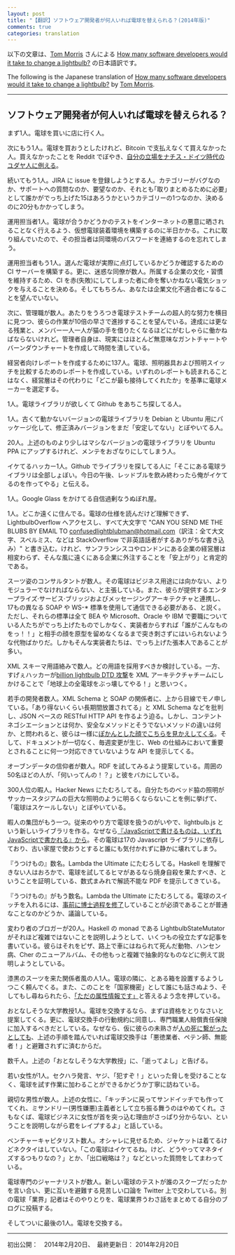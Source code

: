 ```yaml
---
layout: post
title: "【翻訳】ソフトウェア開発者が何人いれば電球を替えられる？(2014年版)"
comments: true
categories: translation
---
```


以下の文章は、[Tom Morris](https://github.com/tommorris) さんによる [How many software developers would it take to change a lightbulb?](http://tommorris.org/posts/8786) の日本語訳です。

The following is the Japanese translation of [How many software developers would it take to change a lightbulb?](http://tommorris.org/posts/8786) by [Tom Morris](https://github.com/tommorris).

--------------------------------------------
<!--original
How many software developers would it take to change a lightbulb?
=================================================================
-->
## ソフトウェア開発者が何人いれば電球を替えられる？

<!--original
One person to go to the shop to buy a lightbulb.
-->
まず1人。電球を買いに店に行く人。

<!--original
Another person who goes and tries to buy a lightbulb but fails because
the shop doesn’t accept Bitcoin. He pops on to Reddit to complain and in
the process [compares his situation to that of the Jews in Nazi
Germany](http://www.reddit.com/r/Bitcoin/comments/1x9pyp/1_simple_reason_why_apple_goes_rotten_%E0%B2%A1_%E0%B2%A1_and_a/).
-->
次にもう1人。電球を買おうとしたけれど、Bitcoin で支払えなくて買えなかった人。買えなかったことを Reddit でぼやき、[自分の立場をナチス・ドイツ時代のユダヤ人に例える](http://www.reddit.com/r/Bitcoin/comments/1x9pyp/1_simple_reason_why_apple_goes_rotten_%E0%B2%A1_%E0%B2%A1_and_a/)。

<!--original
Another person to go on to JIRA and spend twenty minutes deciding
whether it is a bug, a support question, a request or one of fifteen
other categories that someone dreamt up as being necessary for “process
reasons”.
-->
続いてもう1人。JIRA に issue を登録しようとする人。カテゴリーがバグなのか、サポートへの質問なのか、要望なのか、それとも｢取りまとめるために必要｣として誰かがでっち上げた15はあろうかというカテゴリーの1つなのか、決めるのに20分もかかってしまう。

<!--original
An ops person to spend half a day setting up a virtual private light
fitting environment so you can securely test your lightbulb fittings
without having to be exposed to the evils of the Internet. Having set
this up, he’ll forget to give you a password.
-->
運用担当者1人。電球が合うかどうかのテストをインターネットの悪意に晒されることなく行えるよう、仮想電球装着環境を構築するのに半日かかる。これに取り組んでいたので、その担当者は同環境のパスワードを連絡するのを忘れてしまう。

<!--original
Another ops person who sets up a CI server to tell you whether your
lightbulb is actually on. And some zany co-workers who decide to give
you a lethal electric shock if you cause the CI to go red, because
they’ve got a company culture to uphold. And you wouldn’t want to not be
a culture fit.
-->
運用担当者もう1人。選んだ電球が実際に点灯しているかどうか確認するための CI サーバーを構築する。更に、迷惑な同僚が数人。所属する企業の文化・習慣を維持するため、CI を赤(失敗)にしてしまった者に命を奪いかねない電気ショックを与えることを決める。そしてもちろん、あなたは企業文化不適合者になることを望んでいない。

<!--original
A few managers standing around and looking at the Herculean efforts of
their lightbulb fitting team and wishing they could go ten times faster
even though that would require adding more hours to the day and extra
limbs to their employees. They pass the time by producing Gantt charts
and burndown charts that have almost no relation to reality.
-->
次に、管理職が数人。あたりをうろつき電球テストチームの超人的な努力を横目に見つつ、彼らの作業が10倍の早さで進捗することを望んでいる。達成には更なる残業と、メンバー一人一人が猫の手を借りたくなるほどにがむしゃらに働かねばならないけれど。管理者自身は、現実にはほとんど無意味なガントチャートやバーンダウンチャートを作成して時間を潰している。

<!--original
137 to prepare reports for management on comparing the different types
of lightbulbs and light fixtures and light switches. None of which will
be read; management will instead just choose the lightbulb manufacturer
that buys them lots of drinks and hookers.
-->
経営者向けレポートを作成するために137人。電球、照明器具および照明スイッチを比較するためのレポートを作成している。いずれのレポートも読まれることはなく、経営層はその代わりに「どこが最も接待してくれたか」を基準に電球メーカーを選定する。

<!--original
1 person to poke around on Github for a lightbulb library.
-->
1人。電球ライブラリが欲しくて Github をあちこち探してる人。

<!--original
1 person to package an old, broken version of the lightbulb library for
Debian and Ubuntu and then complain that the fixed one isn’t “stable”
enough.
-->
1人。古くて動かないバージョンの電球ライブラリを Debian と Ubuntu 用にパッケージ化して、修正済みバージョンをまだ「安定してない」とぼやいてる人。

<!--original
20 person to put a slightly less broken version of the lightbulb library
up on an Ubuntu PPA and then neglect to maintain it.
-->
20人。上述のものより少しはマシなバージョンの電球ライブラリを Ubuntu PPA にアップするけれど、メンテをおざなりにしてしまう人。

<!--original
1 fucking rockstar to tell the guy looking on Github that they all suck
and he’ll write a better one this evening when he’s dosed up on *Red
Bull*.
-->
イケてるハッカー1人。Github でライブラリを探してる人に「そこにある電球ライブラリは全部しょぼい。今日の午後、レッドブルを飲み終わったら俺がイケてるのを作ってやる」と伝える。

<!--original
Someone wearing Google Glass looking like a complete cock.
-->
1人。Google Glass をかけてる自信過剰なうぬぼれ屋。

<!--original
Someone in a far away land who looks at the lightbulb specification,
doesn’t quite understand it and hops on to LightbulbOverflow and asks in
all caps “CAN YOU SEND ME THE BLUBS BY EMAIL TO
confusedlightblubman@hotmail.com ?”. Management in San Francisco and
London still think outsourcing to this company is a good thing because
they are cheap.
-->
1人。どこか遠くに住んでる。電球の仕様を読んだけど理解できず、LightbulbOverflow へアクセスし、すべて大文字で "CAN YOU SEND ME THE BLUBS BY EMAIL TO confusedlightblubman@hotmail.com（訳注：全て大文字、スペルミス、などは StackOverflow で非英語話者がするありがちな書き込み）" と書き込む。けれど、サンフランシスコやロンドンにある企業の経営層は相変わらず、そんな風に遠くにある企業に外注することを「安上がり」と肯定的である。

<!--original
Some consultants in suits saying that the lightbulb isn’t enterprise
ready and needs to be made more modular and hook up to their Enterprise
Service Bridge and Messaging Architecture and to communicate using 17
different SOAP and WS-\* standards dreamed up by people with important
job titles at BEA, Microsoft, Oracle and IBM, but which nobody has
actually ever sat down and implemented without wanting to stab someone
in the face so many times they don’t have a face left. Usually
themselves.
-->
スーツ姿のコンサルタントが数人。その電球はビジネス用途には向かない、よりモジュラーでなければならない、と主張している。また、彼らが提供するエンタープライズ·サービス·ブリッジおよびメッセージングアーキテクチャと連携し、17もの異なる SOAP や WS-* 標準を使用して通信できる必要がある、と説く。ただし、それらの標準は全て BEA や Microsoft、Oracle や IBM で要職についている人たちがでっち上げたものでしかなく、実装者からすれば「誰がこんなものをっ！！」と相手の顔を原型を留めなくなるまで突き刺さずにはいられないような代物ばかりだ。しかもそんな実装者たちは、でっち上げた張本人であることが多い。

<!--original
A few more to argue which type of XML Schema vocabulary (XSD, RELAX NG,
DTD, Schematron etc.) should be used, with one fucking genius deciding
to blow up all the lightbulbs on the planet by launching a [billion
lightbulb DTD attack](https://en.wikipedia.org/wiki/Billion_laughs) on
the XML architecting team.
-->
XML スキーマ用語絡みで数人。どの用語を採用すべきか検討している。一方、すげぇハッカーが[billion lightbulb DTD 攻撃](https://en.wikipedia.org/wiki/Billion_laughs)を XML アーキテクチャチームにしかけることで「地球上の全電球をぶっ壊してやる！」と思いつく。

<!--original
A few young hipsters who point at the XML Schema and SOAP people and
tell them they are ludicrously outdated and need to get with building a
RESTful HTTP API using JSON, but [look blankly at
you](http://blog.steveklabnik.com/posts/2011-07-03-nobody-understands-rest-or-http)
when you ask them what content negotiation is or the difference between
safe and unsafe methods, and then produce you an API that is completely
undocumented, changes every week and doesn’t actually conform to
anything sensible about web architecture.
-->
若手の開発者数人。XML Schema と SOAP の関係者に、上から目線でモノ申している。「あり得ないくらい長期間放置されてる」と XML Schema などを批判し、JSON ベースの RESTful HTTP API を作るよう迫る。しかし、コンテントネゴシエーションとは何か、安全なメソッドとそうでないメソッドの違いは何か、と問われると、彼らは一様に[ぽかんとした顔でこちらを見かえしてくる](http://blog.steveklabnik.com/posts/2011-07-03-nobody-understands-rest-or-http)。そして、ドキュメントが一切なく、毎週変更が生じ、Web の仕組みにおいて重要とされることに何一つ対応できていないような API を提示してくる。

<!--original
Some idealistic open data person to suggest that maybe they should try
RDF. Fifty people to tell him he’s an idiot.
-->
オーブンデータの信仰者が数人。RDF を試してみるよう提案している。周囲の50名ほどの人が、「何いってんの！？」と彼をバカにしている。

<!--original
300 or so tossers on Hacker News bitching about how the lightbulb
“doesn’t scale” because the bulb they’ve put in their bedside lamp isn’t
able to double as a floodlight for a fucking soccer stadium.
-->
300人位の暇人。Hacker News にたむろしてる。自分たちのベッド脇の照明がサッカースタジアムの巨大な照明のように明るくならないことを例に挙げて、「電球はスケールしない」とぼやいている。

<!--original
A whole bevy of other tossers who decide they don’t like lightbulbs done
in the traditional way so write a fucking library called lightbulb.js
because [“everything that can be written in JavaScript will
be”](http://tommorris.org/posts/8637). The lightbulbs depend on
seventeen JavaScript libraries and silently fail if you fit them in an
old house.
-->
暇人の集団がもう一つ。従来のやり方で電球を扱うのがいやで、lightbulb.js という新しいライブラリを作る。なぜなら[『JavaScriptで書けるものは、いずれJavaScriptで書かれる』から](http://tommorris.org/posts/8637)。その電球は17の Javascript ライブラリに依存しており、古い家屋で使おうとすると誰にも気付かれずに静かに壊れてしまう。

<!--original
Some arsehole on Lambda the Ultimate who points to an unreadable PDF
filled with mathematical equations proving that unless you know Haskell
you aren’t a good person and should just go die in a fire rather than
bother fitting lightbulbs.
-->
『うつけもの』数名。Lambda the Ultimate にたむろしてる。Haskell を理解できない人はおろかで、電球を試してるヒマがあるなら焼身自殺を果たすべき、ということを証明している、数式まみれで解読不能な PDF を提示してきている。

<!--original
Some other arsehole in the comments on Lambda the Ultimate asking
whether it’s normal that to turn the light switch on, he needs to [do a
Ph.D first](http://www.willamette.edu/~fruehr/haskell/evolution.html).
-->
『うつけもの』がもう数名。Lambda the Ultimate にたむろしてる。電球のスイッチを入れるには、[事前に博士過程を修了](http://www.willamette.edu/~fruehr/haskell/evolution.html)していることが必須であることが普通なことなのかどうか、議論している。

<!--original
Twenty odd bloggers writing naff articles about how the
LightbulbStateMutator monad isn’t that complicated and analogising it to
pizzas, roadkill, leprosy, Cher’s new album and some even more
complicated abstract concepts.
-->
変わり者のブロガーが20人。Haskell の monad である LightbulbStateMutator がそれほど複雑ではないことを説明しようとして、いくつもの役立たずな記事を書いている。彼らはそれをピザ、路上で車にはねられて死んだ動物、ハンセン病、Cher のニューアルバム、その他もっと複雑で抽象的なものなどに例えて説明しようとしている。

<!--original
An important looking person in a dark black suit who turns up, insists
that you install a box next to the lightbulb and tells you that you
aren’t allowed to tell anyone about this because of national security
but that if anyone asks, [it’s only
metadata](http://www.msnbc.com/msnbc/not-just-metadata).
-->
漆黒のスーツを来た関係者風の人1人。電球の隣に、とある箱を設置するようしつこく頼んでくる。また、このことを「国家機密」として誰にも話さぬよう、そしてもし尋ねられたら、[「ただの属性情報です」](http://www.msnbc.com/msnbc/not-just-metadata)と答えるよう念を押している。

<!--original
One meek university professor suggesting that maybe if you are going to
change a lightbulb, you should get some kind of qualification first,
agree to some kind of lightbulb fitters’ code of conduct and ethics, and
take out some professional indemnity insurance so that if your
incompetence [leads to people
dying](https://en.wikipedia.org/wiki/Therac-25), people don’t point to
lightbulb fitters and say they are all cowboys and charlatans and
morons.
-->
おとなしそうな大学教授1人。電球を交換するなら、まずは資格をとりなさいと提案してくる。更に、電球交換手の行動規約に同意し、専門職業人賠償責任保険に加入するべきだとしている。なぜなら、仮に彼らの未熟さが[人の死に繋がったとしても](https://en.wikipedia.org/wiki/Therac-25)、上述の手順を踏んでいれば電球交換手は「悪徳業者、ペテン師、無能者！」と避難されずに済むからだ。

<!--original
A few thousand people telling meek university professor to go fuck
himself.
-->
数千人。上述の「おとなしそうな大学教授」に、「逝ってよし」と告げる。

<!--original
A young lady asking very politely if she can have a turn fitting
lightbulbs once in a while without being cat-called, jeered at or
threatened with rape.
-->
若い女性が1人。セクハラ発言、ヤジ、「犯すぞ！」といった脅しを受けることなく、電球を試す作業に加わることができるかどうか丁寧に訪ねている。

<!--original
A couple dozen nice guys telling her to get back in the kitchen, make
them a sandwich and stop being a radical geminist misandrist or they’ll
rape the fucking crap out of her while then explaining that they don’t
understand why anyone would think that women face any issue in the
lightbulb business.
-->
親切な男性が数人。上述の女性に、「キッチンに戻ってサンドイッチでも作っててくれ、ミサンドリー(男性嫌悪)主義者として立ち振る舞うのはやめてくれ。さもなくば、電球ビジネスに女性が首を突っ込む理由がさっぱり分からない、ということを説明しながら君をレイプするよ」と話している。

<!--original
A couple of venture capitalists who are wearing suit jackets but not
ties so they can look modern saying things like “these lightbulbs seem
like a neat hack but how exactly do you plan to monetize this?” and
“what’s your exit strategy?”
-->
ベンチャーキャピタリスト数人。オシャレに見せるため、ジャケットは着てるけどネクタイはしていない。「この電球はイケてるね。けど、どうやってマネタイズするつもりなの？」とか、「出口戦略は？」などといった質問をしてまわっている。

<!--original
A couple of professional lightbulb journalists arguing about who got the
scoop on the fitting of the new lightbulb and sending catty tweets back
and forth about how they suck. And another professional lightbulb
metajournalist to document said catty Twitter fight for his lightbulb
industry gossip blog.
-->
電球専門のジャーナリストが数人。新しい電球のテストが誰のスクープだったかを言い合い、更に互いを避難する見苦しい口論を Twitter 上で交わしている。別の電球「業界」記者はそのやりとりを、電球業界うわさ話をまとめてる自分のブログに投稿する。

<!--original
Finally, one person to fit the lightbulb.
-->
そしてついに最後の1人。電球を交換する。

-------------
初出公開：　2014年2月20日、　最終更新日： 2014年2月20日
